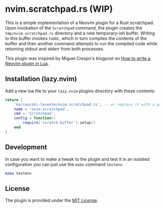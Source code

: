 # nvim.scratchpad.rs (WIP)

This is a simple implementation of a Neovim plugin for a Rust scratchpad. Upon invokation of the `Scratchpad` command, the plugin creates the `tmp/nvim.scratchpad.rs` directory and a new temporary-ish buffer. Writing to this buffer invokes rustc, which in turn compiles the contents of the buffer and then another command attempts to run the compiled code while returning stdout and stderr from both processes.

This plugin was inspired by Miguel Crespo's blogpost on [How to write a Neovim plugin in Lua](https://miguelcrespo.co/posts/how-to-write-a-neovim-plugin-in-lua).

## Installation (lazy.nvim)

Add a new lua file to your `lazy.nvim` plugins directory with these contents:

```lua
return {
    'kersanszki-levente/nvim.scratchpad.rs', -- or replace it with a path to a local directory
    name = 'nvim.scratchpad',
    cmd = 'Scratchpad',
    config = function()
        require('scratch-buffer').setup()
    end
}
```

## Development

In case you want to make a tweak to the plugin and test it in an isolated configuration you can just use the `make` command `testenv`:

```bash
make testenv
```

## License

The plugin is provided under the [MIT License](/LICENSE).
